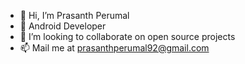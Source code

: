 - 👋 Hi, I’m Prasanth Perumal
- 👀 Android Developer 
- 💞️ I’m looking to collaborate on open source projects
- 📫 Mail me at prasanthperumal92@gmail.com

<!---
prasanthperumal92/prasanthperumal92 is a ✨ special ✨ repository because its `README.md` (this file) appears on your GitHub profile.
You can click the Preview link to take a look at your changes.
--->
